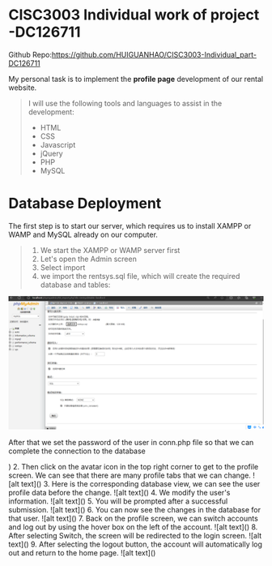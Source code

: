 # CISC3003 Individual work of project -DC126711
Github Repo:<https://github.com/HUIGUANHAO/CISC3003-Individual_part-DC126711>

My personal task is to implement the **profile page** development of our rental website.
  >I will use the following tools and languages to assist in the development:
  >- HTML
  >- CSS
  >- Javascript
  >- jQuery
  >- PHP
  >- MySQL

# Database Deployment
The first step is to start our server, which requires us to install XAMPP or WAMP and MySQL already on our computer.
>1. We start the XAMPP or WAMP server first
>2. Let's open the Admin screen
>3. Select import
>4. we import the rentsys.sql file, which will create the required database and tables:

![alt text](<My screen shots/database_setup.png>)

After that we set the password of the user in conn.php file so that we can complete the connection to the database

<?php
//connect to the database
    $conn = mysqli_connect("localhost", "root", "root", "rentsys");
    if(!$conn){
        die("Failed to connect to the database server");
    }
    //Setting character set
    mysqli_query($conn, "set name utf8");
Now we can successfully link to the database!

# Walkthrough
1. First we log in to the landlord/tenant account and then go to the home page.
![alt text](<My screen shots/homepage.png>)
2. Then click on the avatar icon in the top right corner to get to the profile screen. We can see that there are many profile tabs that we can change.
![alt text](<My screen shots/myprofile.png>)
3. Here is the corresponding database view, we can see the user profile data before the change.
![alt text](<My screen shots/databaseview（before）.png>)
4. We modify the user's information.
![alt text](<My screen shots/changeprofile.png>)
5. You will be prompted after a successful submission.
![alt text](<My screen shots/changesuccessfully.png>)
6. You can now see the changes in the database for that user.
![alt text](<My screen shots/databaseview（after）.png>)
7. Back on the profile screen, we can switch accounts and log out by using the hover box on the left of the account.
![alt text](<My screen shots/Logout；switch.png>)
8. After selecting Switch, the screen will be redirected to the login screen.
![alt text](<My screen shots/switchview.png>)
9. After selecting the logout button, the account will automatically log out and return to the home page.
![alt text](<My screen shots/logoutview.png>)